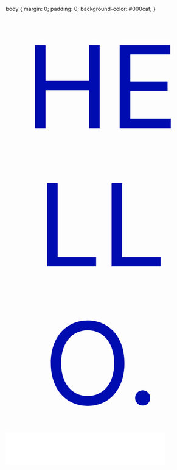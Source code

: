 body 
{
  margin: 0;
  padding: 0;
  background-color: #000caf; 
}

<div style="text-align:center;">
    <span style="color: #000caf; font-size: 300px;">HELLO.</span>
</div>
<iframe frameborder="no" border="0" marginwidth="0" marginheight="0" width=420 height=86 src="//music.163.com/outchain/player?type=2&id=4877189&auto=0&height=66"></iframe>
